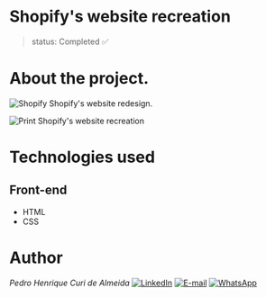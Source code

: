 # Shopify's website recreation
>status: Completed ✅

# About the project.
![Shopify](https://img.shields.io/badge/Shopify-EF3939?style=for-the-badge&logo=Shopify&logoColor=white) Shopify's website redesign.

![Print Shopify's website recreation](https://github.com/PedroCuri88/Shopify---Website/assets/174622769/07b110e2-30c9-4c93-8d12-831affb54844)

# Technologies used
## Front-end
- HTML
- CSS

# Author
*Pedro Henrique Curi de Almeida* [![LinkedIn](https://img.shields.io/badge/LinkedIn-0077B5?style=for-the-badge&logo=linkedin&logoColor=white)](https://www.linkedin.com/in/pedrocuri/) 
[![E-mail](https://img.shields.io/badge/Gmail-D14836?style=for-the-badge&logo=gmail&logoColor=white)](mailto:pedrohenriqueafa@gmail.com) 
[![WhatsApp](https://img.shields.io/badge/WhatsApp-25D366?style=for-the-badge&logo=whatsapp&logoColor=white)](https://wa.me/+5521982696426?text=Ol%C3%A1%2FHi%2FHola%2FHallo%2F%E4%BD%A0%E5%A5%BD%2FBonjour)
